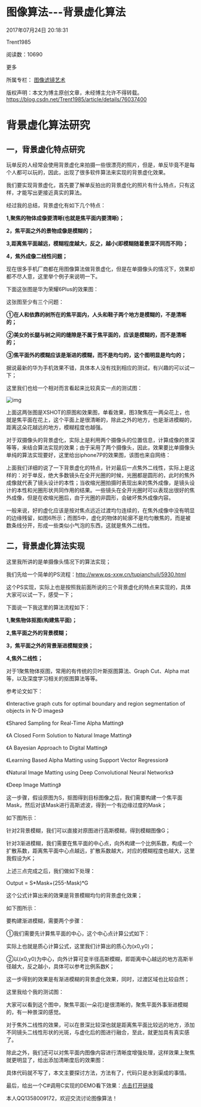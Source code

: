# 图像算法---背景虚化算法

2017年07月24日 20:18:31

 

Trent1985

 

阅读数：10690

更多

所属专栏： [图像滤镜艺术](https://blog.csdn.net/column/details/zphotoimagefilter.html)



 版权声明：本文为博主原创文章，未经博主允许不得转载。	https://blog.csdn.net/Trent1985/article/details/76037400

# 背景虚化算法研究



## 一，背景虚化特点研究



玩单反的人经常会使用背景虚化来拍摄一些很漂亮的照片，但是，单反毕竟不是每个人都可以玩的，因此，出现了很多软件算法来实现的背景虚化效果。

我们要实现背景虚化，首先要了解单反拍出的背景虚化的照片有什么特点，只有这样，才能写出更接近真实的算法。

经过我的总结，背景虚化有如下几个特点：

**1,聚焦的物体成像要清晰(也就是焦平面内要清晰)；**

**2，焦平面之外的景物成像是模糊的；**

**3,距离焦平面越远，模糊程度越大，反之，越小(即模糊随着景深不同而不同)；**

**4，焦外成像二线性问题；**

现在很多手机厂商都在用图像算法做背景虚化，但是在单摄像头的情况下，效果却都不尽人意，这里举个例子来说明一下。

下面这张图是华为荣耀6Plus的效果图：





这张图至少有三个问题：

**①在人和依靠的树所在的焦平面内，人头和鞋子两个地方是模糊的，不是清晰的；**

**②美女的长腿与树之间的缝隙是不属于焦平面的，应该是模糊的，而不是清晰的；**

**③焦平面外的模糊应该是渐进的模糊，而不是均匀的，这个图明显是均匀的；**

据说最新的华为手机效果不错，具体本人没有找到相应的测试，有兴趣的可以试一下；

这里我们也给一个相对而言看起来比较真实一点的测试图：



![img](https://img-blog.csdn.net/20170724200105487?watermark/2/text/aHR0cDovL2Jsb2cuY3Nkbi5uZXQvVHJlbnQxOTg1/font/5a6L5L2T/fontsize/400/fill/I0JBQkFCMA==/dissolve/70/gravity/Center)



上面这两张图是XSHOT的原图和效果图，单看效果，图3聚焦在一两朵花上，也就是焦平面在花上，这个平面上是很清晰的，除此之外的地方，也是渐进模糊的，距离这朵花越远的地方，模糊程度也越强。

对于双摄像头的背景虚化，实际上是利用两个摄像头的位置信息，计算成像的景深等等，来结合算法实现的效果；由于采用了两个摄像头，因此，效果要比单摄像头单纯的算法实现要好，这里给出iphone7P的效果图，该图也来自网络：





上面我们详细的说了一下背景虚化的特点，针对最后一点焦外二线性，实际上是这样的：对于单反，绝大多数镜头在全开光圈的时候，光圈都是圆形的，此时的焦外成像就代表了镜头设计的本性；当收缩光圈拍摄时表现出来的焦外成像，是镜头设计的本性和光圈形状共同作用的结果。一些镜头在全开光圈时可以表现出很好的焦外成像，但是在收缩光圈后，由于光圈的非圆形，会破坏焦外成像内容。

一般来说，好的虚化应该是按对焦点远近过渡均匀连续的，在焦外成像中没有明显的边缘残留，如图6所示；而图5中，虚化的物体的轮廓不是均匀散焦的，而是被数条线分开，形成一些类似小气泡的东西，这就是焦外二线性。





## 二，背景虚化算法实现



这里我所讲的是单摄像头情况下的算法实现；

我们先给一个简单的PS流程：<http://www.ps-xxw.cn/tupianchuli/5930.html>

 

这个PS实现，实际上也是按照我前面所说的三个背景虚化的特点来实现的，具体大家可以试一下，感受一下；

下面说一下我这里的算法流程如下：

**1,聚焦物体抠图(构建焦平面)；**

**2,焦平面之外的背景模糊；**

**3，焦平面之外的背景渐进模糊变换；**

**4,焦外二线性；**

对于1聚焦物体抠图，常用的有传统的贝叶斯抠图算法、Graph Cut、Alpha mat等，以及深度学习相关的抠图算法等等。

参考论文如下：

《Interactive graph cuts for optimal boundary and region segmentation of objects in N-D images》

《Shared Sampling for Real-Time Alpha Matting》

《A Closed Form Solution to Natural Image Matting》

《A Bayesian Approach to Digital Matting》

《Learning Based Alpha Matting using Support Vector Regression》

《Natural Image Matting using Deep Convolutional Neural Networks》

《Deep Image Matting》

这一步骤，假设原图为S，抠图得到目标图像之后，我们需要构建一个焦平面Mask，然后对该Mask进行高斯滤波，得到一个有边缘过度的Mask；

如下图所示：





针对2背景模糊，我们可以直接对原图进行高斯模糊，得到模糊图像G；

针对3渐进模糊，我们需要在焦平面的中心点，向外构建一个比例系数，构成一个扩散系数，距离焦平面中心点越远，扩散系数越大，对应的模糊程度也越大，这里我假设为K；

上述三点完成之后，我们做如下处理：

Output = S*Mask+(255-Mask)*G

这个公式计算出来的效果是背景模糊均匀的背景虚化效果；

如下图所示：





要构建渐进模糊，需要两个步骤：

①我们需要先计算焦平面的中心，这个中心点计算公式如下：





实际上也就是质心计算公式，这里我们计算出的质心为(x0,y0)；

②以(x0,y0)为中心，向外计算可变半径高斯模糊，即距离中心越远的地方高斯半径越大，反之越小，具体可以参考比例系数K；

这一步得到的效果是有渐进模糊的背景虚化效果，同时，过渡区域也比较自然；

这里我给个我的测试图：





大家可以看到这个图中，聚焦平面(一朵花)是很清晰的，聚焦平面外事渐进模糊的，有一种景深的感觉。

对于焦外二线性的效果，可以在景深比较深也就是距离焦平面比较远的地方，添加不同镜头二线性形状的光斑，与虚化后的图进行融合，至此，就更加具有真实感了。

除此之外，我们还可以对焦平面内图像内容进行清晰度增强处理，这样效果上聚焦就更明显了，给出添加清晰度后的效果图：



具体代码就不写了，本文主要探讨方法，方法有了，代码只是水到渠成的事情。

最后，给出一个C#调用C实现的DEMO看下效果：[点击打开链接](http://download.csdn.net/detail/trent1985/9909117)

本人QQ1358009172，欢迎交流讨论图像算法！